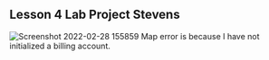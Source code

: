 ## Lesson 4 Lab Project Stevens
![Screenshot 2022-02-28 155859](https://user-images.githubusercontent.com/78381247/156059116-58ae6e29-a0c9-48d1-8896-94d44fb6616e.png)
Map error is because I have not initialized a billing account.
